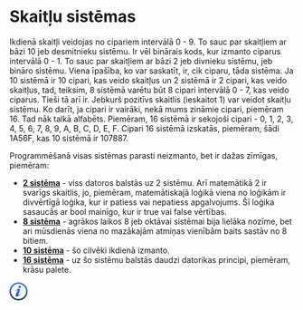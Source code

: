 # Skaitļu sistēmas

Ikdienā skaitļi veidojas no cipariem intervālā 0 - 9. To sauc par skaitļiem ar bāzi 10 jeb desmitnieku sistēmu. Ir vēl binārais kods, kur izmanto ciparus intervālā 0 - 1. To sauc par skaitļiem ar bāzi 2 jeb divnieku sistēmu, jeb bināro sistēmu. Viena īpašība, ko var saskatīt, ir, cik ciparu, tāda sistēma. Ja 10 sistēmā ir 10 cipari, kas veido skaitļus un 2 sistēmā ir 2 cipari, kas veido skaitļus, tad, teiksim, 8 sistēmā varētu būt 8 cipari intervālā 0 - 7, kas veido ciparus. Tieši tā arī ir. Jebkurš pozitīvs skaitlis (ieskaitot 1) var veidot skaitļu sistēmu. Ko darīt, ja cipari ir vairāki, nekā mums zināmie cipari, piemēram 16. Tad nāk talkā alfabēts. Piemēram, 16 sistēmā ir sekojoši cipari - 0, 1, 2, 3, 4, 5, 6, 7, 8, 9, A, B, C, D, E, F. Cipari 16 sistēmā izskatās, piemēram, šādi 1A56F, kas 10 sistēmā  ir 107887.

Programmēšanā visas sistēmas parasti neizmanto, bet ir dažas zīmīgas, piemēram:

- **<a href="http://en.wikipedia.org/wiki/Binary_number" target="_blank">2 sistēma</a>** - viss datoros balstās uz 2 sistēmu. Arī matemātikā 2 ir svarīgs skaitlis, jo, piemēram, matemātiskajā loģikā viena no loģikām ir divvērtīgā loģika, kur ir patiess vai nepatiess apgalvojums. Šī loģika sasaucās ar bool mainīgo, kur ir true vai false vērtības.
- **<a href="http://en.wikipedia.org/wiki/Octal" target="_blank">8 sistēma</a>** - agrākos laikos 8 jeb oktāvai sistēmai bija lielāka nozīme, bet ari mūsdienās viena no mazākajām atmiņas vienībām baits sastāv no 8 bitiem.
- **<a href="http://en.wikipedia.org/wiki/Decimal" target="_blank">10 sistēma</a>** - šo cilvēki ikdienā izmanto.
- **<a href="http://en.wikipedia.org/wiki/Hexadecimal" target="_blank">16 sistēma</a>** - uz šo sistēmu balstās daudzi datorikas principi, piemēram, krāsu palete.


<a href="http://en.wikipedia.org/wiki/Numeral_system" target="_blank">![Vairāk informācija](/media/theory/information.png)</a>